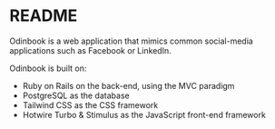 # README

Odinbook is a web application that mimics common social-media applications such as Facebook or LinkedIn.

Odinbook is built on:
- Ruby on Rails on the back-end, using the MVC paradigm
- PostgreSQL as the database
- Tailwind CSS as the CSS framework
- Hotwire Turbo & Stimulus as the JavaScript front-end framework